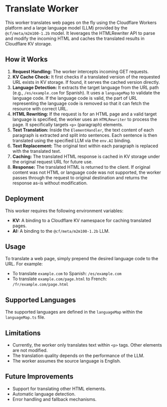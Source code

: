 # Translate Worker

This worker translates web pages on the fly using the Cloudflare Workers platform and a large language model (LLM) provided by the `@cf/meta/m2m100-1.2b` model. It leverages the HTMLRewriter API to parse and modify the incoming HTML and caches the translated results in Cloudflare KV storage.

## How it Works

1. **Request Handling:** The worker intercepts incoming GET requests.
2. **KV Cache Check:** It first checks if a translated version of the requested URL exists in KV storage. If found, it serves the cached version directly.
3. **Language Detection:** It extracts the target language from the URL path (e.g., `/es/example.com` for Spanish). It uses a `languageMap` to validate the language code. If the language code is valid, the part of URL representing the language code is removed so that it can fetch the resource with correct URL.
4. **HTML Rewriting:** If the request is for an HTML page and a valid target language is specified, the worker uses an `HTMLRewriter` to process the page. It specifically targets `<p>` (paragraph) elements.
5. **Text Translation:** Inside the `ElementHandler`, the text content of each paragraph is extracted and split into sentences. Each sentence is then translated using the specified LLM via the `env.AI` binding.
6. **Text Replacement:** The original text within each paragraph is replaced with the translated text.
7. **Caching:** The translated HTML response is cached in KV storage under the original request URL for future use.
8. **Response:** The translated HTML is returned to the client. If original content was not HTML or language code was not supported, the worker passes through the request to original destination and returns the response as-is without modification.

## Deployment

This worker requires the following environment variables:

- **KV:** A binding to a Cloudflare KV namespace for caching translated pages.
- **AI:** A binding to the `@cf/meta/m2m100-1.2b` LLM.

## Usage

To translate a web page, simply prepend the desired language code to the URL. For example:

- To translate `example.com` to Spanish: `/es/example.com`
- To translate `example.com/page.html` to French: `/fr/example.com/page.html`

## Supported Languages

The supported languages are defined in the `languageMap` within the `languageMap.ts` file.

## Limitations

- Currently, the worker only translates text within `<p>` tags. Other elements are not modified.
- The translation quality depends on the performance of the LLM.
- The worker assumes the source language is English.

## Future Improvements

- Support for translating other HTML elements.
- Automatic language detection.
- Error handling and fallback mechanisms.
